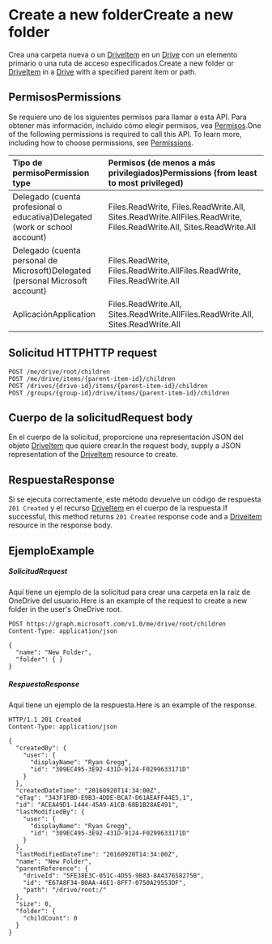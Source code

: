 # <a name="create-a-new-folder"></a><span data-ttu-id="77b88-101">Create a new folder</span><span class="sxs-lookup"><span data-stu-id="77b88-101">Create a new folder</span></span>

<span data-ttu-id="77b88-102">Crea una carpeta nueva o un [DriveItem](../resources/driveitem.md) en un [Drive](../resources/drive.md) con un elemento primario o una ruta de acceso especificados.</span><span class="sxs-lookup"><span data-stu-id="77b88-102">Create a new folder or [DriveItem](../resources/driveitem.md) in a [Drive](../resources/drive.md) with a specified parent item or path.</span></span>

## <a name="permissions"></a><span data-ttu-id="77b88-103">Permisos</span><span class="sxs-lookup"><span data-stu-id="77b88-103">Permissions</span></span>
<span data-ttu-id="77b88-p101">Se requiere uno de los siguientes permisos para llamar a esta API. Para obtener más información, incluido cómo elegir permisos, vea [Permisos](../../../concepts/permissions_reference.md).</span><span class="sxs-lookup"><span data-stu-id="77b88-p101">One of the following permissions is required to call this API. To learn more, including how to choose permissions, see [Permissions](../../../concepts/permissions_reference.md).</span></span>

|<span data-ttu-id="77b88-106">Tipo de permiso</span><span class="sxs-lookup"><span data-stu-id="77b88-106">Permission type</span></span>      | <span data-ttu-id="77b88-107">Permisos (de menos a más privilegiados)</span><span class="sxs-lookup"><span data-stu-id="77b88-107">Permissions (from least to most privileged)</span></span>              | 
|:--------------------|:---------------------------------------------------------| 
|<span data-ttu-id="77b88-108">Delegado (cuenta profesional o educativa)</span><span class="sxs-lookup"><span data-stu-id="77b88-108">Delegated (work or school account)</span></span> | <span data-ttu-id="77b88-109">Files.ReadWrite, Files.ReadWrite.All, Sites.ReadWrite.All</span><span class="sxs-lookup"><span data-stu-id="77b88-109">Files.ReadWrite, Files.ReadWrite.All, Sites.ReadWrite.All</span></span>    | 
|<span data-ttu-id="77b88-110">Delegado (cuenta personal de Microsoft)</span><span class="sxs-lookup"><span data-stu-id="77b88-110">Delegated (personal Microsoft account)</span></span> | <span data-ttu-id="77b88-111">Files.ReadWrite, Files.ReadWrite.All</span><span class="sxs-lookup"><span data-stu-id="77b88-111">Files.ReadWrite, Files.ReadWrite.All</span></span>    | 
|<span data-ttu-id="77b88-112">Aplicación</span><span class="sxs-lookup"><span data-stu-id="77b88-112">Application</span></span> | <span data-ttu-id="77b88-113">Files.ReadWrite.All, Sites.ReadWrite.All</span><span class="sxs-lookup"><span data-stu-id="77b88-113">Files.ReadWrite.All, Sites.ReadWrite.All</span></span> | 

## <a name="http-request"></a><span data-ttu-id="77b88-114">Solicitud HTTP</span><span class="sxs-lookup"><span data-stu-id="77b88-114">HTTP request</span></span>
<!-- { "blockType": "ignored" } -->
```http
POST /me/drive/root/children
POST /me/drive/items/{parent-item-id}/children
POST /drives/{drive-id}/items/{parent-item-id}/children
POST /groups/{group-id}/drive/items/{parent-item-id}/children
```

## <a name="request-body"></a><span data-ttu-id="77b88-115">Cuerpo de la solicitud</span><span class="sxs-lookup"><span data-stu-id="77b88-115">Request body</span></span>
<span data-ttu-id="77b88-116">En el cuerpo de la solicitud, proporcione una representación JSON del objeto [DriveItem](../resources/driveitem.md) que quiere crear.</span><span class="sxs-lookup"><span data-stu-id="77b88-116">In the request body, supply a JSON representation of the [DriveItem](../resources/driveitem.md) resource to create.</span></span>

## <a name="response"></a><span data-ttu-id="77b88-117">Respuesta</span><span class="sxs-lookup"><span data-stu-id="77b88-117">Response</span></span>

<span data-ttu-id="77b88-118">Si se ejecuta correctamente, este método devuelve un código de respuesta `201 Created` y el recurso [DriveItem](../resources/driveitem.md) en el cuerpo de la respuesta.</span><span class="sxs-lookup"><span data-stu-id="77b88-118">If successful, this method returns `201 Created` response code and a [Driveitem](../resources/driveitem.md) resource in the response body.</span></span>

## <a name="example"></a><span data-ttu-id="77b88-119">Ejemplo</span><span class="sxs-lookup"><span data-stu-id="77b88-119">Example</span></span>

##### <a name="request"></a><span data-ttu-id="77b88-120">Solicitud</span><span class="sxs-lookup"><span data-stu-id="77b88-120">Request</span></span>
<span data-ttu-id="77b88-121">Aquí tiene un ejemplo de la solicitud para crear una carpeta en la raíz de OneDrive del usuario.</span><span class="sxs-lookup"><span data-stu-id="77b88-121">Here is an example of the request to create a new folder in the user's OneDrive root.</span></span>

<!-- {
  "blockType": "request",
  "name": "create_item_from_item"
}-->
```http
POST https://graph.microsoft.com/v1.0/me/drive/root/children
Content-Type: application/json

{
  "name": "New Folder",
  "folder": { }
}
```

##### <a name="response"></a><span data-ttu-id="77b88-122">Respuesta</span><span class="sxs-lookup"><span data-stu-id="77b88-122">Response</span></span>

<span data-ttu-id="77b88-123">Aquí tiene un ejemplo de la respuesta.</span><span class="sxs-lookup"><span data-stu-id="77b88-123">Here is an example of the response.</span></span>
<!-- {
  "blockType": "response",
  "truncated": true,
  "@odata.type": "microsoft.graph.driveItem"
} -->

```http
HTTP/1.1 201 Created
Content-Type: application/json

{
  "createdBy": {
    "user": {
      "displayName": "Ryan Gregg",
      "id": "309EC495-3E92-431D-9124-F0299633171D"
    }
  },
  "createdDateTime": "20160920T14:34:00Z",
  "eTag": "343F1FBD-E9B3-4DDE-BCA7-D61AEAFF44E5,1",
  "id": "ACEA49D1-1444-45A9-A1CB-68B1B28AE491",
  "lastModifiedBy": {
    "user": {
      "displayName": "Ryan Gregg",
      "id": "309EC495-3E92-431D-9124-F0299633171D"
    }
  },
  "lastModifiedDateTime": "20160920T14:34:00Z",
  "name": "New Folder",
  "parentReference": {
    "driveId": "5FE38E3C-051C-4D55-9B83-8A437658275B",
    "id": "E67A8F34-B0AA-46E1-8FF7-0750A29553DF",
    "path": "/drive/root:/"
  },
  "size": 0,
  "folder": {
    "childCount": 0
  }
}
```

<!-- uuid: 8fcb5dbc-d5aa-4681-8e31-b001d5168d79
2015-10-25 14:57:30 UTC -->
<!-- {
  "type": "#page.annotation",
  "description": "Create children",
  "keywords": "",
  "section": "documentation",
  "tocPath": ""
}-->
